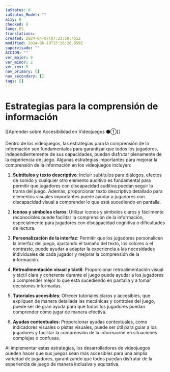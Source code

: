 ```yaml
---
iaStatus: 0
iaStatus_Model: ""
a11y: 0
checked: 0
lang: ES
translations: 
created: 2024-04-07T07:23:50.451Z
modified: 2024-06-10T15:26:26.959Z
supervisado: ""
ACCION: ""
ver_major: 0
ver_minor: 2
ver_rev: 5
nav_primary: []
nav_secondary: []
tags: []
---
```

# Estrategias para la comprensión de información

[[Aprender sobre Accesibilidad en Videojuegos ⚫①]]

Dentro de los videojuegos, las estrategias para la comprensión de la información son fundamentales para garantizar que todos los jugadores, independientemente de sus capacidades, puedan disfrutar plenamente de la experiencia de juego. Algunas estrategias importantes para mejorar la comprensión de la información en los videojuegos incluyen:

1. **Subtítulos y texto descriptivo**: Incluir subtítulos para diálogos, efectos de sonido y cualquier otro elemento auditivo es fundamental para permitir que jugadores con discapacidad auditiva puedan seguir la trama del juego. Además, proporcionar texto descriptivo detallado para elementos visuales importantes puede ayudar a jugadores con discapacidad visual a comprender lo que está sucediendo en pantalla.

2. **Iconos y símbolos claros**: Utilizar iconos y símbolos claros y fácilmente reconocibles puede facilitar la comprensión de la información, especialmente para jugadores con discapacidad cognitiva o dificultades de lectura.

3. **Personalización de la interfaz**: Permitir que los jugadores personalicen la interfaz del juego, ajustando el tamaño del texto, los colores o el contraste, puede ayudar a adaptar la experiencia a las necesidades individuales de cada jugador y mejorar la comprensión de la información.

4. **Retroalimentación visual y táctil**: Proporcionar retroalimentación visual y táctil clara y coherente durante el juego puede ayudar a los jugadores a comprender mejor lo que está sucediendo en pantalla y a tomar decisiones informadas.

5. **Tutoriales accesibles**: Ofrecer tutoriales claros y accesibles, que expliquen de manera detallada las mecánicas y controles del juego, puede ser de gran ayuda para que todos los jugadores puedan comprender cómo jugar de manera efectiva.

6. **Ayudas contextuales**: Proporcionar ayudas contextuales, como indicadores visuales o pistas visuales, puede ser útil para guiar a los jugadores y facilitar la comprensión de la información en situaciones complejas o confusas.

Al implementar estas estrategias, los desarrolladores de videojuegos pueden hacer que sus juegos sean más accesibles para una amplia variedad de jugadores, garantizando que todos puedan disfrutar de la experiencia de juego de manera inclusiva y equitativa.
